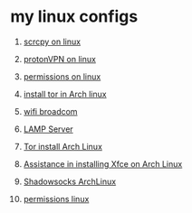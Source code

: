 # my linux configs



1) [scrcpy on linux ](https://github.com/MrCharouon/my-linux-configs/blob/main/scrcpy.md)

2) [protonVPN on linux ](https://github.com/MrCharouon/my-linux-configs/blob/main/protonVPN.md)

3) [‫‪permission‬‬s on linux ](https://github.com/MrCharouon/my-linux-configs/blob/main/‫‪permission‬‬.md)

4) [‫‪install tor in Arch linux ](https://github.com/MrCharouon/my-linux-configs/blob/main/tor_arch_linux.md)

5) [‫‪wifi broadcom](https://github.com/MrCharouon/my-linux-configs/blob/main/wifi.md)

6) [‫‪LAMP Server ](https://github.com/MrCharouon/my-linux-configs/blob/main/LAMP.md)

7) [Tor install Arch Linux](https://github.com/MrCharouon/my-linux-configs/blob/main/tor_arch_linux.md) 

8) [Assistance in installing Xfce on Arch Linux ](https://github.com/MrCharouon/my-linux-configs/blob/main/Xfce_Arch.md)

9) [Shadowsocks ArchLinux](https://github.com/MrCharouon/my-linux-configs/blob/main/Shadowsocks_ArchLinux.md)

10) [permissions linux](https://github.com/MrCharouon/my-linux-configs/blob/main/%E2%80%AB%E2%80%AApermission%E2%80%AC%E2%80%AC.md)
